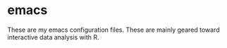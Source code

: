 emacs
=====

These are my emacs configuration files. These are mainly geared toward interactive data analysis with R.
